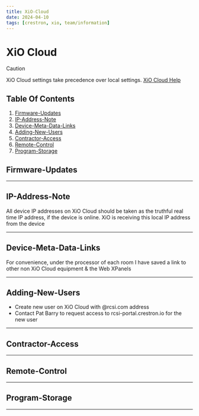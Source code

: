 ```yaml
---
title: XiO-Cloud
date: 2024-04-10
tags: [crestron, xio, team/information]
---
```

# XiO Cloud

> [!CAUTION]
> XiO Cloud settings take precedence over local settings. [XiO Cloud Help](Crestron-OLH-Links.md#XiO-Cloud)

## Table Of Contents
1. [Firmware-Updates](#Firmware-Updates)
1. [IP-Address-Note](#IP-Address-Note)
1. [Device-Meta-Data-Links](#Device-Meta-Data-Links)
1. [Adding-New-Users](#Adding-New-Users)
1. [Contractor-Access](#Contractor-Access)
2. [Remote-Control](#Remote-Control)
3. [Program-Storage](#Program-Storage)

## Firmware-Updates

---

## IP-Address-Note

All device IP addresses on XiO Cloud should be taken as the truthful real time IP address, if the device is online. XiO is receiving this local IP address from the device

---

## Device-Meta-Data-Links
 
For convenience, under the processor of each room I have saved a link to other non XiO Cloud equipment & the Web XPanels

---

## Adding-New-Users

- Create new user on XiO Cloud with @rcsi.com address
- Contact Pat Barry to request access to rcsi-portal.crestron.io for the new user

---

## Contractor-Access

---

## Remote-Control

---

## Program-Storage

---
